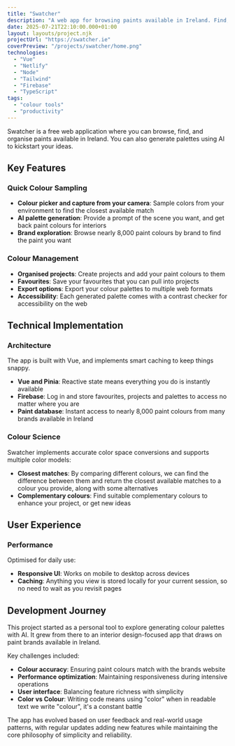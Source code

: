 ```yaml
---
title: "Swatcher"
description: "A web app for browsing paints available in Ireland. Find, browse and organise your paint projects."
date: 2025-07-21T22:10:00.000+01:00
layout: layouts/project.njk
projectUrl: "https://swatcher.ie"
coverPreview: "/projects/swatcher/home.png"
technologies:
  - "Vue"
  - "Netlify"
  - "Node"
  - "Tailwind"
  - "Firebase"
  - "TypeScript"
tags:
  - "colour tools"
  - "productivity"
---
```


Swatcher is a free web application where you can browse, find, and organise paints available in Ireland. You can also generate palettes using AI to kickstart your ideas.

## Key Features

### Quick Colour Sampling
- **Colour picker and capture from your camera**: Sample colors from your environment to find the closest available match
- **AI palette generation**: Provide a prompt of the scene you want, and get back paint colours for interiors
- **Brand exploration**: Browse nearly 8,000 paint colours by brand to find the paint you want


### Colour Management
- **Organised projects**: Create projects and add your paint colours to them
- **Favourites**: Save your favourites that you can pull into projects
- **Export options**: Export your colour palettes to multiple web formats
- **Accessibility**: Each generated palette comes with a contrast checker for accessibility on the web

## Technical Implementation

### Architecture
The app is built with Vue, and implements smart caching to keep things snappy.

- **Vue and Pinia**: Reactive state means everything you do is instantly available
- **Firebase**: Log in and store favourites, projects and palettes to access no matter where you are
- **Paint database**: Instant access to nearly 8,000 paint colours from many brands available in Ireland

### Colour Science
Swatcher implements accurate color space conversions and supports multiple color models:

- **Closest matches**: By comparing different colours, we can find the difference between them and return the closest available matches to a colour you provide, along with some alternatives
- **Complementary colours**: Find suitable complementary colours to enhance your project, or get new ideas

## User Experience

### Performance
Optimised for daily use:

- **Responsive UI**: Works on mobile to desktop across devices
- **Caching**: Anything you view is stored locally for your current session, so no need to wait as you revisit pages

## Development Journey

This project started as a personal tool to explore generating colour palettes with AI. It grew from there to an interior design-focused app that draws on paint brands available in Ireland.

Key challenges included:
- **Colour accuracy**: Ensuring paint colours match with the brands website
- **Performance optimization**: Maintaining responsiveness during intensive operations
- **User interface**: Balancing feature richness with simplicity
- **Color vs Colour**: Writing code means using "color" when in readable text we write "colour", it's a constant battle

The app has evolved based on user feedback and real-world usage patterns, with regular updates adding new features while maintaining the core philosophy of simplicity and reliability.
